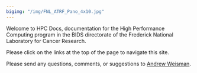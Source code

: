 ```yaml
---
bigimg: "/img/FNL_ATRF_Pano_4x10.jpg"
---
```

Welcome to HPC Docs, documentation for the High Performance Computing program in the BIDS directorate of the Frederick National Laboratory for Cancer Research.

Please click on the links at the top of the page to navigate this site.

Please send any questions, comments, or suggestions to [Andrew Weisman](mailto:andrew.weisman@nih.gov).
